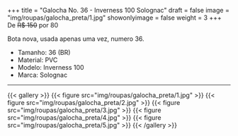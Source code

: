 +++
title = "Galocha No. 36 - Inverness 100 Solognac"
draft = false
image = "img/roupas/galocha_preta/1.jpg"
showonlyimage = false
weight = 3
+++
De ~~R$ 150~~ por <span class="price">80</span>

Bota nova, usada apenas uma vez, numero 36.

<!--more-->

- Tamanho: 36 (BR)
- Material: PVC
- Modelo: Inverness 100
- Marca: Solognac

---

{{< gallery >}}
{{< figure src="img/roupas/galocha_preta/1.jpg" >}}
{{< figure src="img/roupas/galocha_preta/2.jpg" >}}
{{< figure src="img/roupas/galocha_preta/3.jpg" >}}
{{< figure src="img/roupas/galocha_preta/4.jpg" >}}
{{< figure src="img/roupas/galocha_preta/5.jpg" >}}
{{< /gallery >}}
